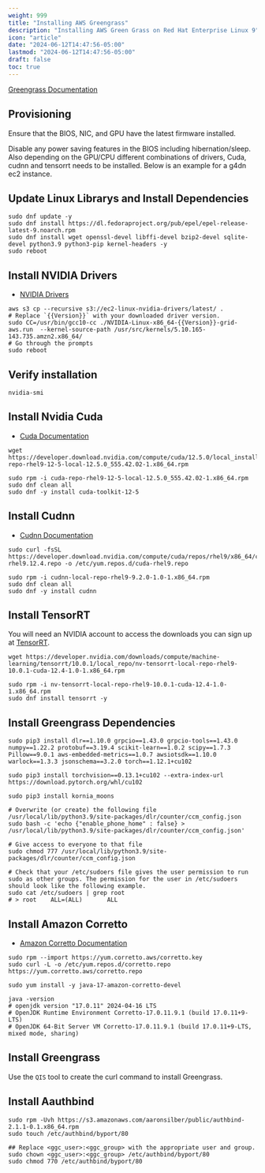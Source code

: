 ```yaml
---
weight: 999
title: "Installing AWS Greengrass"
description: "Installing AWS Green Grass on Red Hat Enterprise Linux 9"
icon: "article"
date: "2024-06-12T14:47:56-05:00"
lastmod: "2024-06-12T14:47:56-05:00"
draft: false
toc: true
---
```


[Greengrass Documentation](https://docs.aws.amazon.com/greengrass/v2/developerguide/what-is-iot-greengrass.html)

## Provisioning

Ensure that the BIOS, NIC, and GPU have the latest firmware installed. 

Disable any power saving features in the BIOS including hibernation/sleep. 
Also depending on the GPU/CPU different combinations of drivers, Cuda, cudnn and tensorrt needs to be installed. Below is an example for a g4dn ec2 instance.

## Update Linux Librarys and Install Dependencies

```shell
sudo dnf update -y
sudo dnf install https://dl.fedoraproject.org/pub/epel/epel-release-latest-9.noarch.rpm
sudo dnf install wget openssl-devel libffi-devel bzip2-devel sqlite-devel python3.9 python3-pip kernel-headers -y
sudo reboot
```

## Install NVIDIA Drivers

* [NVIDIA Drivers](https://www.nvidia.com/en-us/drivers/unix/)

```shell
aws s3 cp --recursive s3://ec2-linux-nvidia-drivers/latest/ .
# Replace `{{Version}}` with your downloaded driver version.
sudo CC=/usr/bin/gcc10-cc ./NVIDIA-Linux-x86_64-{{Version}}-grid-aws.run  --kernel-source-path /usr/src/kernels/5.10.165-143.735.amzn2.x86_64/ 
# Go through the prompts 
sudo reboot
```

## Verify installation

```shell
nvidia-smi
```

## Install Nvidia Cuda 

* [Cuda Documentation](https://docs.nvidia.com/cuda/archive/10.2/cuda-installation-guide-linux/index.html#choose-installation-method)

```shell
wget https://developer.download.nvidia.com/compute/cuda/12.5.0/local_installers/cuda-repo-rhel9-12-5-local-12.5.0_555.42.02-1.x86_64.rpm

sudo rpm -i cuda-repo-rhel9-12-5-local-12.5.0_555.42.02-1.x86_64.rpm
sudo dnf clean all
sudo dnf -y install cuda-toolkit-12-5
```

## Install Cudnn

* [Cudnn Documentation](https://developer.nvidia.com/cudnn)

```shell
sudo curl -fsSL https://developer.download.nvidia.com/compute/cuda/repos/rhel9/x86_64/cuda-rhel9.12.4.repo -o /etc/yum.repos.d/cuda-rhel9.repo

sudo rpm -i cudnn-local-repo-rhel9-9.2.0-1.0-1.x86_64.rpm
sudo dnf clean all
sudo dnf -y install cudnn
```

## Install TensorRT

You will need an NVIDIA account to access the downloads you can sign up at [TensorRT](https://developer.nvidia.com/nvidia-tensorrt-download). 

```shell
wget https://developer.nvidia.com/downloads/compute/machine-learning/tensorrt/10.0.1/local_repo/nv-tensorrt-local-repo-rhel9-10.0.1-cuda-12.4-1.0-1.x86_64.rpm

sudo rpm -i nv-tensorrt-local-repo-rhel9-10.0.1-cuda-12.4-1.0-1.x86_64.rpm
sudo dnf install tensorrt -y
```

## Install Greengrass Dependencies

```shell
sudo pip3 install dlr==1.10.0 grpcio==1.43.0 grpcio-tools==1.43.0 numpy==1.22.2 protobuf==3.19.4 scikit-learn==1.0.2 scipy==1.7.3 Pillow==9.0.1 aws-embedded-metrics==1.0.7 awsiotsdk==1.10.0 warlock==1.3.3 jsonschema==3.2.0 torch==1.12.1+cu102

sudo pip3 install torchvision==0.13.1+cu102 --extra-index-url https://download.pytorch.org/whl/cu102

sudo pip3 install kornia_moons 

# Overwrite (or create) the following file /usr/local/lib/python3.9/site-packages/dlr/counter/ccm_config.json 
sudo bash -c 'echo {"enable_phone_home" : false} > /usr/local/lib/python3.9/site-packages/dlr/counter/ccm_config.json'

# Give access to everyone to that file 
sudo chmod 777 /usr/local/lib/python3.9/site-packages/dlr/counter/ccm_config.json

# Check that your /etc/sudoers file gives the user permission to run sudo as other groups. The permission for the user in /etc/sudoers should look like the following example.
sudo cat /etc/sudoers | grep root
# > root    ALL=(ALL)       ALL
```

## Install Amazon Corretto

* [Amazon Corretto Documentation](https://docs.aws.amazon.com/corretto/latest/corretto-17-ug/generic-linux-install.html)

```shell
sudo rpm --import https://yum.corretto.aws/corretto.key
sudo curl -L -o /etc/yum.repos.d/corretto.repo https://yum.corretto.aws/corretto.repo

sudo yum install -y java-17-amazon-corretto-devel
```

```shell
java -version
# openjdk version "17.0.11" 2024-04-16 LTS
# OpenJDK Runtime Environment Corretto-17.0.11.9.1 (build 17.0.11+9-LTS)
# OpenJDK 64-Bit Server VM Corretto-17.0.11.9.1 (build 17.0.11+9-LTS, mixed mode, sharing)
```

## Install Greengrass

Use the `QIS` tool to create the curl command to install Greengrass.

## Install Aauthbind

```shell
sudo rpm -Uvh https://s3.amazonaws.com/aaronsilber/public/authbind-2.1.1-0.1.x86_64.rpm
sudo touch /etc/authbind/byport/80 

## Replace <ggc_user>:<ggc_group> with the appropriate user and group.
sudo chown <ggc_user>:<ggc_group> /etc/authbind/byport/80 
sudo chmod 770 /etc/authbind/byport/80 
```